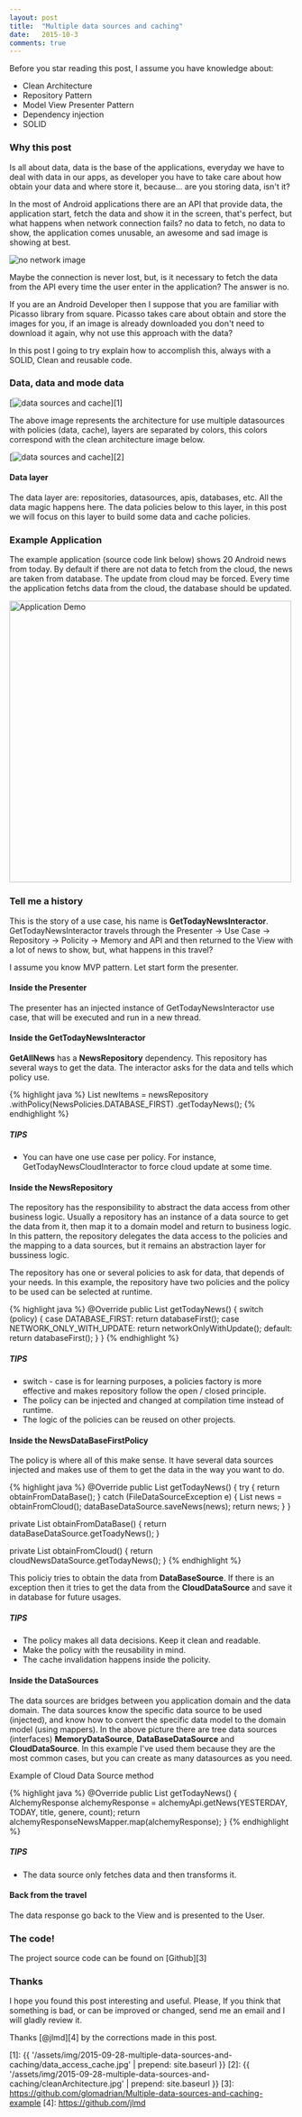 ```yaml
---
layout: post
title:  "Multiple data sources and caching"
date:   2015-10-3
comments: true
---
```


Before you star reading this post, I assume you have knowledge about:

* Clean Architecture
* Repository Pattern
* Model View Presenter Pattern
* Dependency injection
* SOLID

### Why this post

<p> Is all about data, data is the base of the applications, everyday we have to
 deal with data in our apps, as developer you have to take care about how obtain
 your data and where store it, because... are you storing data, isn't it?</p>

 <p> In the most of Android applications there are an API that provide data,
 the application start, fetch the data and show it in the screen, that's perfect,
 but what happens when network connection fails? no data to fetch, no data to show,
 the application comes unusable, an awesome and sad image is showing at best.</p>

<img src="{{ '/assets/img/2015-09-28-multiple-data-sources-and-caching/sad_cloud_google.png' | prepend: site.baseurl }}" alt="no network image">

Maybe the connection is never lost, but, is it necessary to fetch the data from
the API every time the user enter in the application? The answer is no.

If you are an Android Developer then I suppose that you are familiar with Picasso
 library from square. Picasso takes care about obtain and store the images for
 you, if an image is already downloaded you don't need to download it again,
 why not use this approach with the data?


In this post I going to try explain how to accomplish this, always with a SOLID,
Clean and reusable code.

### Data, data and mode data


[<img src="{{ '/assets/img/2015-09-28-multiple-data-sources-and-caching/data_access_cache.jpg' | prepend: site.baseurl }}" alt="data sources and cache">][1]

The above image represents the architecture for use multiple datasources with policies (data, cache), layers are separated by colors, this colors correspond with the clean architecture image below.

[<img src="{{ '/assets/img/2015-09-28-multiple-data-sources-and-caching/cleanArchitecture.jpg' | prepend: site.baseurl }}" alt="data sources and cache">][2]

#### Data layer

The data layer are: repositories, datasources, apis, databases, etc. All the data magic happens here. The data policies below to this layer, in this post we will focus on this layer to build some data and cache policies.

### Example Application

The example application (source code link below) shows 20 Android news from today. By default if there are not data to fetch from the cloud, the news are taken from database. The update from cloud may be forced. Every time the application fetchs data from the cloud, the database should be updated.

<img  height="500" src="{{ '/assets/img/2015-09-28-multiple-data-sources-and-caching/appdemo.gif' | prepend: site.baseurl }}" alt="Application Demo">

### Tell me a history

This is the story of a use case, his name is **GetTodayNewsInteractor**. GetTodayNewsInteractor travels through the Presenter -> Use Case -> Repository -> Policity -> Memory and API and then returned to the View with a lot of news to show, but, what happens in this travel?

I assume you know MVP pattern. Let start form the presenter.

#### Inside the Presenter

The presenter has an injected instance of GetTodayNewsInteractor use case, that will be executed and run in a new thread.


#### Inside the GetTodayNewsInteractor

**GetAllNews** has a **NewsRepository** dependency. This repository has several ways to get the data. The interactor asks for the data and tells which policy use.


{% highlight java %}
List<NewItem> newItems = newsRepository
                        .withPolicy(NewsPolicies.DATABASE_FIRST)
                        .getTodayNews();
{% endhighlight %}

##### TIPS
 * You can have one use case per policy. For instance, GetTodayNewsCloudInteractor to force cloud update at some time.



#### Inside the NewsRepository

The repository has the responsibility to abstract the data access from other business logic. Usually a repository has an instance of a data source to get the data from it, then map it to a domain model and return to business logic. In this pattern, the repository delegates the data access to the policies and the mapping to a data sources, but it remains an abstraction layer for bussiness logic.

The repository has one or several policies to ask for data, that depends of your needs. In this example, the repository have two policies and the policy to be used can be selected at runtime.

{% highlight java %}
@Override
public List<NewItem> getTodayNews() {
  switch (policy) {
    case DATABASE_FIRST:
      return databaseFirst();
    case NETWORK_ONLY_WITH_UPDATE:
      return networkOnlyWithUpdate();
    default:
      return databaseFirst();
  }
}
{% endhighlight %}

##### TIPS
 * switch - case is for learning purposes, a policies factory is more effective and makes repository follow the open / closed principle.
 * The policy can be injected and changed at compilation time instead of runtime.
 * The logic of the policies can be reused on other projects.

#### Inside the NewsDataBaseFirstPolicy

The policy is where all of this make sense. It have several data sources injected and makes use of them to get the data in the way you want to do.

{% highlight java %}
@Override
public List<NewItem> getTodayNews() {
  try {
    return obtainFromDataBase();
  } catch (FileDataSourceException e) {
    List<NewItem> news = obtainFromCloud();
    dataBaseDataSource.saveNews(news);
    return news;
  }
}

private List<NewItem> obtainFromDataBase() {
  return dataBaseDataSource.getToadyNews();
}

private List<NewItem> obtainFromCloud() {
  return cloudNewsDataSource.getTodayNews();
}
{% endhighlight %}

This policiy tries to obtain the data from **DataBaseSource**. If there is an exception then it tries to get the data from the **CloudDataSource** and save it in database for future usages.


##### TIPS
  * The policy makes all data decisions. Keep it clean and readable.
  * Make the policy with the reusability in mind.
  * The cache invalidation happens inside the policity.

#### Inside the DataSources

The data sources are bridges between you application domain and the data domain. The data sources know the specific data source to be used (injected), and know how to convert the specific data model to the domain model (using mappers). In the above picture there are tree data sources (interfaces) **MemoryDataSource**, **DataBaseDataSource** and **CloudDataSource**. In this example I've used them because they are the most common cases, but you can create as many datasources as you need.

Example of Cloud Data Source method

{% highlight java %}
@Override
public List<NewItem> getTodayNews() {
  AlchemyResponse alchemyResponse = alchemyApi.getNews(YESTERDAY,
     TODAY, title, genere, count);
  return alchemyResponseNewsMapper.map(alchemyResponse);
}
{% endhighlight %}

##### TIPS
  * The data source only fetches data and then transforms it.

#### Back from the travel

The data response go back to the View and is presented to the User.

### The code!

The project source code can be found on [Github][3]

### Thanks

I hope you found this post interesting and useful. Please, If you think that something is bad, or can be improved or changed, send me an email and I will gladly review it.

Thanks [@jlmd][4] by the corrections made in this post.


[1]: {{ '/assets/img/2015-09-28-multiple-data-sources-and-caching/data_access_cache.jpg' | prepend: site.baseurl }}
[2]: {{ '/assets/img/2015-09-28-multiple-data-sources-and-caching/cleanArchitecture.jpg' | prepend: site.baseurl }}
[3]: https://github.com/glomadrian/Multiple-data-sources-and-caching-example
[4]: https://github.com/jlmd

